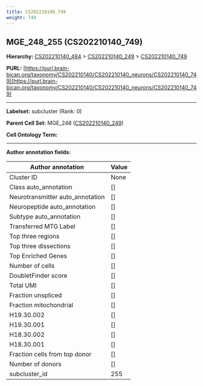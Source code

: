 ```yaml
---
title: CS202210140_749
weight: 749
---
```

## MGE_248_255 (CS202210140_749)
<b>Hierarchy: </b>
[CS202210140_484](../CS202210140_484) >
[CS202210140_249](../CS202210140_249) >
[CS202210140_749](../CS202210140_749)

**PURL:** [https://purl.brain-bican.org/taxonomy/CS202210140/CS202210140_neurons/CS202210140_749](https://purl.brain-bican.org/taxonomy/CS202210140/CS202210140_neurons/CS202210140_749)

---


**Labelset:** subcluster (Rank: 0)

**Parent Cell Set:** MGE_248 ([CS202210140_249](../CS202210140_249))



**Cell Ontology Term:** 

[MARKER GENES.]: #


---

[TRANSFERRED ANNOTATIONS.]: #


[AUTHOR ANNOTATION FIELDS.]: #


**Author annotation fields:**

| Author annotation | Value |
|-------------------|-------|
|Cluster ID|None|
|Class auto_annotation|[]|
|Neurotransmitter auto_annotation|[]|
|Neuropeptide auto_annotation|[]|
|Subtype auto_annotation|[]|
|Transferred MTG Label|[]|
|Top three regions|[]|
|Top three dissections|[]|
|Top Enriched Genes|[]|
|Number of cells|[]|
|DoubletFinder score|[]|
|Total UMI|[]|
|Fraction unspliced|[]|
|Fraction mitochondrial|[]|
|H19.30.002|[]|
|H19.30.001|[]|
|H18.30.002|[]|
|H18.30.001|[]|
|Fraction cells from top donor|[]|
|Number of donors|[]|
|subcluster_id|255|
